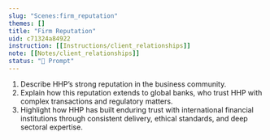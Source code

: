 ```yaml
---
slug: "Scenes:firm_reputation"
themes: []
title: "Firm Reputation"
uid: c71324a84922
instruction: [[Instructions/client_relationships]]
note: [[Notes/client_relationships]]
status: "💬 Prompt"
---
```

1. Describe HHP’s strong reputation in the business community.
3. Explain how this reputation extends to global banks, who trust HHP with complex transactions and regulatory matters.
4. Highlight how HHP has built enduring trust with international financial institutions through consistent delivery, ethical standards, and deep sectoral expertise.

